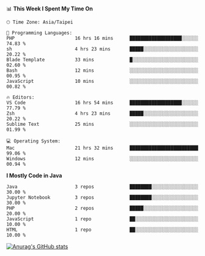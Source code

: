 <!--### Hi there 👋-->

<!--
**treevel/treevel** is a ✨ _special_ ✨ repository because its `README.md` (this file) appears on your GitHub profile.

Here are some ideas to get you started:

- 🔭 I’m currently working on ...
- 🌱 I’m currently learning ...
- 👯 I’m looking to collaborate on ...
- 🤔 I’m looking for help with ...
- 💬 Ask me about ...
- 📫 How to reach me: ...
- 😄 Pronouns: ...
- ⚡ Fun fact: ...
-->

<!--START_SECTION:waka-->
📊 **This Week I Spent My Time On** 

```text
🕑︎ Time Zone: Asia/Taipei

💬 Programming Languages: 
PHP                      16 hrs 16 mins      ███████████████████░░░░░░   74.83 % 
sh                       4 hrs 23 mins       █████░░░░░░░░░░░░░░░░░░░░   20.22 % 
Blade Template           33 mins             █░░░░░░░░░░░░░░░░░░░░░░░░   02.60 % 
Bash                     12 mins             ░░░░░░░░░░░░░░░░░░░░░░░░░   00.95 % 
JavaScript               10 mins             ░░░░░░░░░░░░░░░░░░░░░░░░░   00.82 % 

🔥 Editors: 
VS Code                  16 hrs 54 mins      ███████████████████░░░░░░   77.79 % 
Zsh                      4 hrs 23 mins       █████░░░░░░░░░░░░░░░░░░░░   20.22 % 
Sublime Text             25 mins             ░░░░░░░░░░░░░░░░░░░░░░░░░   01.99 % 

💻 Operating System: 
Mac                      21 hrs 32 mins      █████████████████████████   99.06 % 
Windows                  12 mins             ░░░░░░░░░░░░░░░░░░░░░░░░░   00.94 % 
```

**I Mostly Code in Java** 

```text
Java                     3 repos             ████████░░░░░░░░░░░░░░░░░   30.00 % 
Jupyter Notebook         3 repos             ████████░░░░░░░░░░░░░░░░░   30.00 % 
PHP                      2 repos             █████░░░░░░░░░░░░░░░░░░░░   20.00 % 
JavaScript               1 repo              ██░░░░░░░░░░░░░░░░░░░░░░░   10.00 % 
HTML                     1 repo              ██░░░░░░░░░░░░░░░░░░░░░░░   10.00 % 
```




<!--END_SECTION:waka-->

<!-- GitHub Stats Card-->
[![Anurag's GitHub stats](https://github-readme-stats.vercel.app/api?username=treevel&show_icons=true&theme=monokai&count_private=true)](https://github.com/anuraghazra/github-readme-stats)
